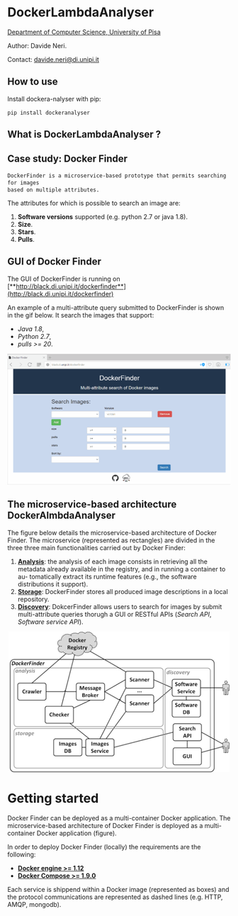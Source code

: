 

#  DockerLambdaAnalyser


[Department of Computer Science, University of Pisa](https://www.di.unipi.it/en/)

Author: Davide Neri.

Contact: davide.neri@di.unipi.it

## How to use

Install dockera-nalyser with pip:

```
pip install dockeranalyser
```


<!-- ## Why DockerFinder ?

Docker only permits looking for images by specifying a term ,
which is then exploited to return all images where such term occurs
in the name, in the description or in the name of the user
that built the image.

For example, if we submit the query with the term *java*

```
$ docker search java
```
the result is:
```
NAME                   DESCRIPTION                                     STARS     OFFICIAL   AUTOMATED
java                   Java is a concurrent, class-based, and obj...   1264      [OK]       
anapsix/alpine-java    Oracle Java 8 (and 7) with GLIBC 2.23 over...   177                  [OK]
develar/java                                                           52                   [OK]
isuper/java-oracle     This repository contains all java releases...   48                   [OK]

```

As a consequence, users cannot specify more complex queries, e.g., by imposing requirements on the
software distributions an image must support -->

## What is DockerLambdaAnalyser ?


## Case study: Docker Finder
```
DockerFinder is a microservice-based prototype that permits searching for images
based on multiple attributes.
```

The attributes for which is possible to search an image are:
  1. **Software versions** supported (e.g. python 2.7 or java 1.8).
  2. **Size**.
  3. **Stars**.
  4. **Pulls**.


## GUI of Docker Finder

The GUI of DockerFinder is running on [**http://black.di.unipi.it/dockerfinder**](http://black.di.unipi.it/dockerfinder)

An example of a multi-attribute query submitted to DockerFinder is shown in the gif below.  It search the images that support:
- *Java 1.8*,
- *Python 2.7*,
- *pulls >= 20*.

<div  align="center">
<img src="./docs/df2.gif" width="700">
</div>

<!--
## Docker Finder main steps

1. DockerFinder crawls images from a remote Docker registry,
2. It automatically analyses such images to produce multi-attribute descriptions to be stored in a local repository,
3. It permits searching for images by querying the local repository through a GUI or a RESTful API.


<div align="center">
<img src="./docs/df_discovery.png" width="500">
</div> -->




## The microservice-based architecture DockerAlmbdaAnalyser

The figure below details the microservice-based architecture of Docker Finder. The microservice (represented as rectangles) are divided in the three three main functionalities carried out by Docker Finder:
  1. **[Analysis](https://github.com/di-unipi-socc/DockerFinder/tree/master/analysis)**: the analysis of each image consists in retrieving all the metadata already available in the registry, and in running a container to au-
tomatically extract its runtime features (e.g., the software distributions it support).
  2. **[Storage](https://github.com/di-unipi-socc/DockerFinder/tree/master/storage)**:  DockerFinder stores all produced image
descriptions in a local repository.
  3. **[Discovery](https://github.com/di-unipi-socc/DockerFinder/tree/master/discovery)**: DokcerFinder allows users to search for
images by  submit multi-attribute queries thorugh a GUI or RESTful APIs (*Search API*, *Software service API*).

<div align="center">
<img src="./docs/architecture.png" width="500">
</div>

# Getting started
Docker Finder can be deployed as a multi-container Docker application. The microservice-based architecture of Docker Finder is
deployed as a multi-container Docker application (figure).

In order to deploy Docker Finder (locally) the requirements are the following:

 - [**Docker engine >= 1.12**](https://docs.docker.com/engine/installation/)
 - [**Docker Compose >= 1.9.0**](https://docs.docker.com/compose/install/)

Each service is shippend within a Docker image (represented as boxes) and the protocol communications are represented as dashed lines (e.g. HTTP, AMQP, mongodb).

<!--
## DockerFinder deployments
The microservice-based architecture of Docker Finder is
deployed as a multi-container Docker application (figure)  Each service is shippend within a Docker image (represented as boxes) and the protocol communications are represented as dashed lines (e.g. HTTP, AMQP, mongodb).
>>>>>>> master

<div align="center">
<img src="./docs/architecture_docker.png" width="500">
</div>

### Docker Compose - Single-host deployment
Docker Finder can be runned locally as a multi-container Docker application using *Docker Compose*.

In order to run **DockerFinder** into your local host, copy, paste, and tun  the following command.

```
$ git clone https://github.com/di-unipi-socc/DockerFinder.git && cd DockerFinder &&
docker-compose up -d

```

It starts all the services of **DockerFinder** into your local host *127.0.0.1*.

Every service can be reached:
- [GUI  (port 80)](http://127.0.0.0.1/dockerfinder)
- [Images API (port 3000)](http://127.0.0.1:3000/api/images)
- [Software API (port 3001)](http://127.0.0.1:3001/api/software)
- [RabbitMQ managment (port 8082)](http://127.0.0.1:8082)



In order to stop all the containers:

```
$ docker-compose stop
```

### Docker Swarm - Multiple-host deployment

The requirements for deploying DockeFinder as a swarm are:
- `docker >= 1.13`
- `docker-compose >= 1.10`
- `docker-machine >= 0.9`
- `Virtualbox > 5`

DockerFinder is deployed in 3 VMs using *virtualBox*, where :
- *swarm-manger* is the Vm where the core services of Docker Finder are executed : *crawler*, *rabbitmq*,*images_server*, *images_db*, *software_server*, *software_db*,   *webapp*.
- *worker-1*: is the VM where the *scanner* s are executed.
- *worker-2*: is the VM here the *scanner* s are executed.

The script `init-all.sh`:
- creates 3 virtualbox VMs with the `docker-machine` tool and initialize a swarm with the `docker swarm` command, composed by three nodes:
      - `swarm-manager`: is the manager of the swarm
      - `worker-1`: is the first worker
      - `worker-2`: is the second worker.

#### How to run


```
./init-all.sh
```
Enter in the `swarm-manager` machine:
```
eval $(docker-machine env swarm-manager)
```
Deploy the services:
 ```
 docker stack deploy --compose-file=docker-compose.yml df
 ```

Monitor the services:
```
docker stack ps df
```

Stop the services:
```
docker stack rm df
```

<!-- - initialize an overlay network (if it does not exist).
- *Build* and *push* the images into [Docker Hub- diunipisocc](https://hub.docker.com/r/diunipisocc/docker-finder/tags/) (must be looged-in).

The `start_all.sh` script:
- *create* the services by downloading the images from [Docker Hub-diunipisocc](https://hub.docker.com/r/diunipisocc/docker-finder/tags/)
- *run* the services:
    - **Crawler**, **RabbiMQ**, **images_server**, **images_db**,**software_server**,**software_db**  ,**monitor**: run in the same host with a constraint  label.
    - **scanner** can run in a any host that are partecipating in the swarm. -->
